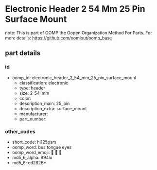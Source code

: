 # Electronic Header 2 54 Mm 25 Pin Surface Mount  

note: This is part of OOMP the Oopen Organization Method For Parts. For more details: https://github.com/oomlout/oomp_base

##  part details





### id
* oomp_id: electronic_header_2_54_mm_25_pin_surface_mount
  * classification: electronic
  * type: header
  * size: 2_54_mm
  * color: 
  * description_main: 25_pin
  * description_extra: surface_mount
  * manufacturer: 
  * part_number: 

### other_codes
* short_code: hi125psm
* oomp_word: bus tongue eyes
* oomp_word_emoji: :bus: :tongue: :eyes:
* md5_6_alpha: 994iu
* md5_6: ed2826* 